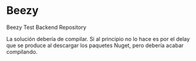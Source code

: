 # Beezy
Beezy Test Backend Repository

La solución debería de compilar. Si al principio no lo hace es por el delay que se produce al descargar los paquetes Nuget, pero debería acabar compilando.
